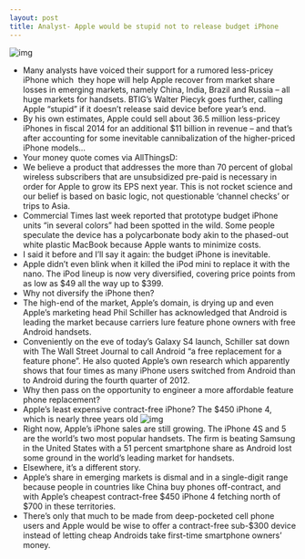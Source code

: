 ```yaml
---
layout: post
title: Analyst- Apple would be stupid not to release budget iPhone
---
```

![img](http://media.idownloadblog.com/wp-content/uploads/2013/01/iPhone-5-presser-Phil-Schiller-iPhone-family-prices.jpg)
* Many analysts have voiced their support for a rumored less-pricey iPhone which  they hope will help Apple recover from market share losses in emerging markets, namely China, India, Brazil and Russia – all huge markets for handsets. BTIG’s Walter Piecyk goes further, calling Apple “stupid” if it doesn’t release said device before year’s end.
* By his own estimates, Apple could sell about 36.5 million less-pricey iPhones in fiscal 2014 for an additional $11 billion in revenue – and that’s after accounting for some inevitable cannibalization of the higher-priced iPhone models…
* Your money quote comes via AllThingsD:
* We believe a product that addresses the more than 70 percent of global wireless subscribers that are unsubsidized pre-paid is necessary in order for Apple to grow its EPS next year. This is not rocket science and our belief is based on basic logic, not questionable ‘channel checks’ or trips to Asia.
* Commercial Times last week reported that prototype budget iPhone units “in several colors” had been spotted in the wild. Some people speculate the device has a polycarbonate body akin to the phased-out white plastic MacBook because Apple wants to minimize costs.
* I said it before and I’ll say it again: the budget iPhone is inevitable.
* Apple didn’t even blink when it killed the iPod mini to replace it with the nano. The iPod lineup is now very diversified, covering price points from as low as $49 all the way up to $399.
* Why not diversify the iPhone then?
* The high-end of the market, Apple’s domain, is drying up and even Apple’s marketing head Phil Schiller has acknowledged that Android is leading the market because carriers lure feature phone owners with free Android handsets.
* Conveniently on the eve of today’s Galaxy S4 launch, Schiller sat down with The Wall Street Journal to call Android “a free replacement for a feature phone”. He also quoted Apple’s own research which apparently shows that four times as many iPhone users switched from Android than to Android during the fourth quarter of 2012.
* Why then pass on the opportunity to engineer a more affordable feature phone replacement?
* Apple’s least expensive contract-free iPhone? The $450 iPhone 4, which is nearly three years old
![img](http://media.idownloadblog.com/wp-content/uploads/2013/03/iPhone-4-unlocked.png)
* Right now, Apple’s iPhone sales are still growing. The iPhone 4S and 5 are the world’s two most popular handsets. The firm is beating Samsung in the United States with a 51 percent smartphone share as Android lost some ground in the world’s leading market for handsets.
* Elsewhere, it’s a different story.
* Apple’s share in emerging markets is dismal and in a single-digit range because people in countries like China buy phones off-contract, and with Apple’s cheapest contract-free $450 iPhone 4 fetching north of $700 in these territories.
* There’s only that much to be made from deep-pocketed cell phone users and Apple would be wise to offer a contract-free sub-$300 device instead of letting cheap Androids take first-time smartphone owners’ money.

